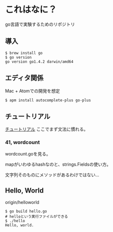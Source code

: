 # これはなに？
go言語で実験するためのリポジトリ

## 導入
```
$ brew install go
$ go version
go version go1.4.2 darwin/amd64
```

## エディタ関係
Mac + Atomでの開発を想定

```
$ apm install autocomplete-plus go-plus
```

## チュートリアル
[チュートリアル](http://go-tour-jp.appspot.com/#1)
ここでまず文法に慣れる。

### 41, wordcount
wordcount.goを見る。

mapがいわゆるhashなのと、strings.Fieldsの使い方。

文字列そのものにメソッドがあるわけではない...

## Hello, World

origin/helloworld

```
$ go build hello.go
# helloという実行ファイルができる
$ ./hello
Hello, world.
```
